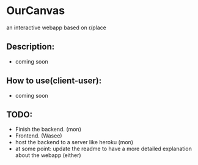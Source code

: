 # OurCanvas
 an interactive webapp based on r/place

## Description:
- coming soon

## How to use(client-user):
- coming soon

## TODO:
- Finish the backend. (mon)
- Frontend. (Wasee)
- host the backend to a server like heroku (mon)
- at some point: update the readme to have a more detailed explanation about the webapp (either)